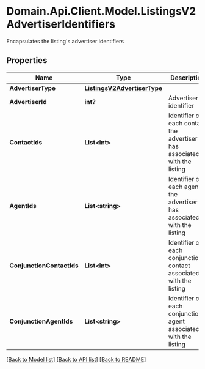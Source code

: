 # Domain.Api.Client.Model.ListingsV2AdvertiserIdentifiers
Encapsulates the listing's advertiser identifiers
## Properties

Name | Type | Description | Notes
------------ | ------------- | ------------- | -------------
**AdvertiserType** | [**ListingsV2AdvertiserType**](ListingsV2AdvertiserType.md) |  | [optional] 
**AdvertiserId** | **int?** | Advertiser&#39;s identifier | [optional] 
**ContactIds** | **List&lt;int&gt;** | Identifier of each contact the advertiser has associated with the listing | [optional] 
**AgentIds** | **List&lt;string&gt;** | Identifier of each agent the advertiser has associated with the listing | [optional] 
**ConjunctionContactIds** | **List&lt;int&gt;** | Identifier of each conjunctional contact associated with the listing | [optional] 
**ConjunctionAgentIds** | **List&lt;string&gt;** | Identifier of each conjunctional agent associated with the listing | [optional] 

[[Back to Model list]](../README.md#documentation-for-models) [[Back to API list]](../README.md#documentation-for-api-endpoints) [[Back to README]](../README.md)

